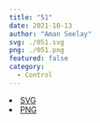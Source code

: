 ```yaml
---
title: "51"
date: 2021-10-13
author: "Aman Seelay"
svg: ./051.svg
png: ./051.png
featured: false
category:
  - Control
---
```


<li><a href="./051.svg" download className="btn-svg">SVG</a></li>
<li><a href="./051.png" download className="btn-png">PNG</a></li>
